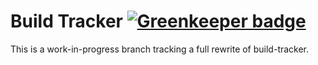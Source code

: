 # Build Tracker [![Greenkeeper badge](https://badges.greenkeeper.io/paularmstrong/build-tracker.svg)](https://greenkeeper.io/)

This is a work-in-progress branch tracking a full rewrite of build-tracker.

